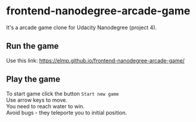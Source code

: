frontend-nanodegree-arcade-game
===============================

It's a arcade game clone for Udacity Nanodegree (project 4).

## Run the game

  Use this link: https://elmp.github.io/frontend-nanodegree-arcade-game/

## Play the game

  To start game click the button ` Start new game `  
  Use arrow keys to move.  
  You need to reach water to win.  
  Avoid bugs - they teleporte you to initial position.
